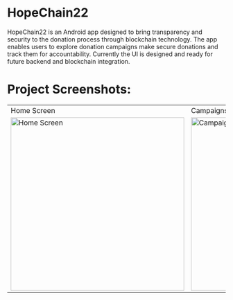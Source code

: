 ﻿# HopeChain22

 HopeChain22 is an Android app designed to bring transparency and security to the donation process through blockchain technology. The app enables users to explore donation campaigns make secure donations and track them for accountability. Currently the UI is designed and ready for future backend and blockchain integration.




 


 #  Project Screenshots:
 
<table>
  <tr>
    <td>Home Screen</td>
    <td>Campaigns List</td>
    <td>Donation Screen</td>
  </tr>
  <tr>
    <td><img src="" height="400" alt="Home Screen"></td>
    <td><img src="screenshots/campaigns_list.png" height="400" alt="Campaigns List"></td>
    <td><img src="screenshots/donation_screen.png" height="400" alt="Donation Screen"></td>
  </tr>
</table>


 
